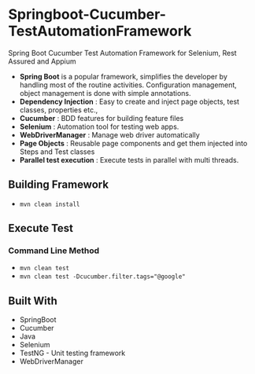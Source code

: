 # Springboot-Cucumber-TestAutomationFramework
Spring Boot Cucumber Test Automation Framework for Selenium, Rest Assured and Appium

- **Spring Boot** is a popular framework, simplifies the developer by handling most of the routine activities. Configuration management, object management is done with simple annotations.
- **Dependency Injection** : Easy to create and inject page objects, test classes, properties etc.,
- **Cucumber** : BDD features for building feature files
- **Selenium** : Automation tool for testing web apps.
- **WebDriverManager** : Manage web driver automatically
- **Page Objects** : Reusable page components and get them injected into Steps and Test classes
- **Parallel test execution** : Execute tests in parallel with multi threads.


## Building Framework
- `mvn clean install`

## Execute Test
### Command Line Method
- `mvn clean test`
- `mvn clean test -Dcucumber.filter.tags="@google"`

## Built With
- SpringBoot
- Cucumber
- Java
- Selenium 
- TestNG - Unit testing framework
- WebDriverManager

